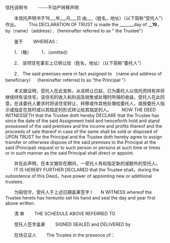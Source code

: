 
 


信托说明书
　　-----不动产转移声明

　　本信托声明书于19___年___月___日 由___（姓名，地址）（以下简称“受托人”）作出。
　　This DECLARATION OF TRUST is made the _______day of ____19__， by（name）（address）．（hereinafter referred to as " the Trustee"）

　　鉴于
　　WHEREAS：

　　1．（略）
　　1．（omitted）

　　2． 该项住宅事实上已转让给（姓名，地址）（以下简称“委托人”）

　　2． The said premises were in fact assigned to （name and address of
beneficiary） （hereinafter referred to as "the Principal "） 

　　本文据证明，受托人在此宣称，从该转让日起，已为委托人以信托而持有并将继续持有该住宅，该住宅的收入和利润及销售或处理时所得的收益，受托人在此同意，在该委托人要求时将该住宅转让、转移或作其他处理给委托人，或按委托人指示或指定在其时或以其指定的形式转让给其指定的人。
　　NOW THE DEED WITNESSETH that the Trustee doth hereby DECLARE that the Trustee
has since the date of the said Assignment held and henceforth hold and stand
possessed of the said premises and the income and profits thereof and the proceeds
of sale thereof in case of the same shall be sold or disposed of UPON TRUST for
the Principal and the Trustee doth hereby agree to assign transfer or otherwise
dispose of the said premises to the Principal at the said (Principal) request or
to such person or persons at such time or times or in such manner as the said
Principal shall direct or appoint.

　　并在此声明，在本文据存在期间，一受托人有权指定新的或额外的受托人。
　　IT IS HEREBY FURTHER DECLARED that the Trustee shall，during the subsistence
of this Deed，have power of appointing new or additional trustees.

　　为昭信守，受托人于上述日期盖章签字
I　　N WITNESS whereof the Trustee hereto has hereunto set his hand and seal the
day and year first above written.

　　清 单
　　THE SCHEDULE ABOVE REFERRED TO

　　受托人签字盖章
　　SIGNED SEALED and DELIVERED by

　　在场见证人
　　The Trustee in the presence of： 

 


 

 
 
 
 
 
  


  
 

  


  


  
 
 
 
 

